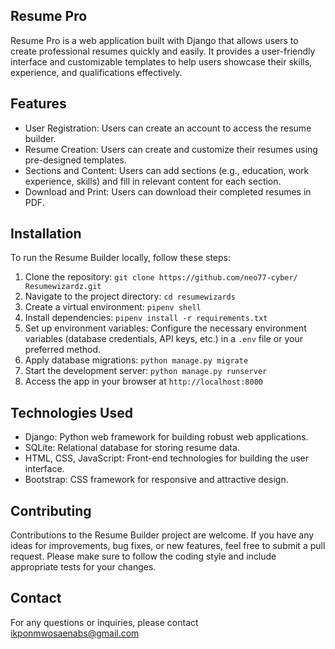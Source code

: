 
## Resume Pro



Resume Pro is a web application built with Django that allows users to create professional resumes quickly and easily. It provides a user-friendly interface and customizable templates to help users showcase their skills, experience, and qualifications effectively.

## Features

- User Registration: Users can create an account to access the resume builder.
- Resume Creation: Users can create and customize their resumes using pre-designed templates.
- Sections and Content: Users can add sections (e.g., education, work experience, skills) and fill in relevant content for each section.
- Download and Print: Users can download their completed resumes in PDF.

## Installation

To run the Resume Builder locally, follow these steps:

1. Clone the repository: `git clone https://github.com/neo77-cyber/ Resumewizardz.git`
2. Navigate to the project directory: `cd resumewizards`
3. Create a virtual environment: `pipenv shell`
5. Install dependencies: `pipenv install -r requirements.txt`
6. Set up environment variables: Configure the necessary environment variables (database credentials, API keys, etc.) in a `.env` file or your preferred method.
7. Apply database migrations: `python manage.py migrate`
8. Start the development server: `python manage.py runserver`
9. Access the app in your browser at `http://localhost:8000`

## Technologies Used

- Django: Python web framework for building robust web applications.
- SQLite: Relational database for storing resume data.
- HTML, CSS, JavaScript: Front-end technologies for building the user interface.
- Bootstrap: CSS framework for responsive and attractive design.

## Contributing

Contributions to the Resume Builder project are welcome. If you have any ideas for improvements, bug fixes, or new features, feel free to submit a pull request. Please make sure to follow the coding style and include appropriate tests for your changes.

## Contact

For any questions or inquiries, please contact ikponmwosaenabs@gmail.com
